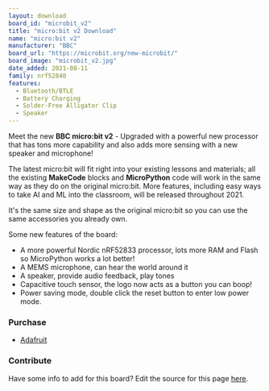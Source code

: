 ```yaml
---
layout: download
board_id: "microbit_v2"
title: "micro:bit v2 Download"
name: "micro:bit v2"
manufacturer: "BBC"
board_url: "https://microbit.org/new-microbit/"
board_image: "microbit_v2.jpg"
date_added: 2021-08-11
family: nrf52840
features:
  - Bluetooth/BTLE
  - Battery Charging
  - Solder-Free Alligator Clip
  - Speaker
---
```


Meet the new **BBC micro:bit v2** - Upgraded with a powerful new processor that has tons more capability and also adds more sensing with a new speaker and microphone!

The latest micro:bit will fit right into your existing lessons and materials; all the existing **MakeCode** blocks and **MicroPython** code will work in the same way as they do on the original micro:bit. More features, including easy ways to take AI and ML into the classroom, will be released throughout 2021.

It's the same size and shape as the original micro:bit so you can use the same accessories you already own.

Some new features of the board:

- A more powerful Nordic nRF52833 processor, lots more RAM and Flash so MicroPython works a lot better!
- A MEMS microphone, can hear the world around it
- A speaker, provide audio feedback, play tones
- Capacitive touch sensor, the logo now acts as a button you can boop!
- Power saving mode, double click the reset button to enter low power mode.

### Purchase
- [Adafruit](https://www.adafruit.com/product/4781)

### Contribute
Have some info to add for this board? Edit the source for this page [here](https://github.com/adafruit/circuitpython-org/edit/master/_board/{{page.board_id}}.md).
